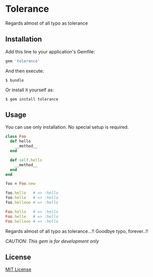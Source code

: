 # Tolerance

Regards almost of all typo as tolerance

## Installation

Add this line to your application's Gemfile:

```ruby
gem 'tolerance'
```

And then execute:

    $ bundle

Or install it yourself as:

    $ gem install tolerance

## Usage

You can use only installation. No special setup is required.

```ruby
class Foo
  def hello
    __method__
  end

  def self.hello
    __method__
  end
end

foo = Foo.new

foo.hello   # => :hello
foo.helle   # => :hello
foo.hellooo # => :hello

Foo.hello   # => :hello
Foo.helle   # => :hello
Foo.hellooo # => :hello
```

Regards almost of all typo as tolerance...!! Goodbye typo, forever..!!

*CAUTION: This gem is for development only*

## License

[MIT License](https://opensource.org/licenses/MIT)
